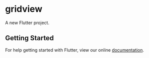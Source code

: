 # gridview

A new Flutter project.

## Getting Started

For help getting started with Flutter, view our online
[documentation](https://flutter.io/).
